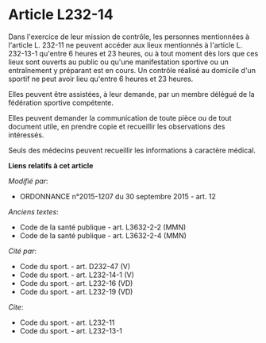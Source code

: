 # Article L232-14

Dans l'exercice de leur mission de contrôle, les personnes mentionnées à l'article L. 232-11 ne peuvent accéder aux lieux
mentionnés à l'article L. 232-13-1 qu'entre 6 heures et 23 heures, ou à tout moment dès lors que ces lieux sont ouverts au
public ou qu'une manifestation sportive ou un entraînement y préparant est en cours. Un contrôle réalisé au domicile d'un
sportif ne peut avoir lieu qu'entre 6 heures et 23 heures. 

Elles peuvent être assistées, à leur demande, par un membre délégué de la fédération sportive compétente. 

Elles peuvent demander la communication de toute pièce ou de tout document utile, en prendre copie et recueillir les
observations des intéressés. 

Seuls des médecins peuvent recueillir les informations à caractère médical.

**Liens relatifs à cet article**

_Modifié par_:

  - ORDONNANCE n°2015-1207 du 30 septembre 2015 - art. 12

_Anciens textes_:

  - Code de la santé publique - art. L3632-2-2 (MMN)
  - Code de la santé publique - art. L3632-2-4 (MMN)

_Cité par_:

  - Code du sport. - art. D232-47 (V)
  - Code du sport. - art. L232-14-1 (V)
  - Code du sport. - art. L232-16 (VD)
  - Code du sport. - art. L232-19 (VD)

_Cite_:

  - Code du sport. - art. L232-11
  - Code du sport. - art. L232-13-1
